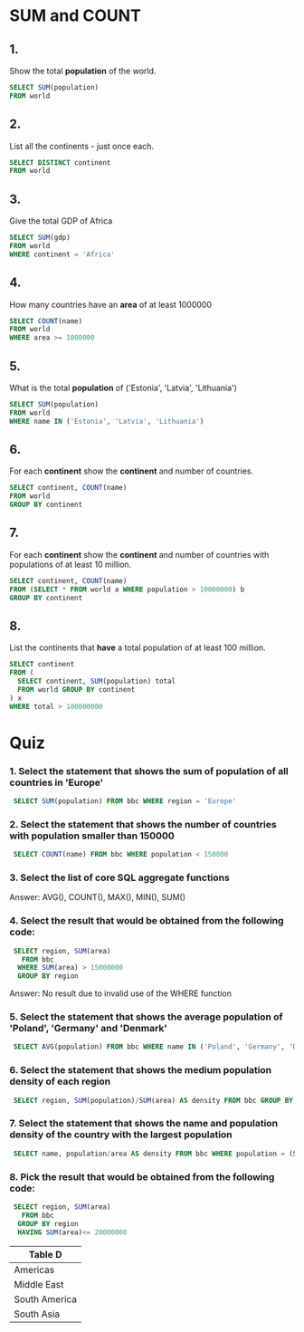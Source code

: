 # SUM and COUNT

## 1.
Show the total **population** of the world.
```SQL
SELECT SUM(population)
FROM world
```

## 2.
List all the continents - just once each.
```SQL
SELECT DISTINCT continent
FROM world
```

## 3.
Give the total GDP of Africa
```SQL
SELECT SUM(gdp)
FROM world
WHERE continent = 'Africa'
```

## 4.
How many countries have an **area** of at least 1000000
```SQL
SELECT COUNT(name)
FROM world
WHERE area >= 1000000
```

## 5.
What is the total **population** of ('Estonia', 'Latvia', 'Lithuania')
```SQL
SELECT SUM(population)
FROM world
WHERE name IN ('Estonia', 'Latvia', 'Lithuania')
```

## 6.
For each **continent** show the **continent** and number of countries.
```SQL
SELECT continent, COUNT(name)
FROM world
GROUP BY continent
```

## 7.
For each **continent** show the **continent** and number of countries with populations of at least 10 million.
```SQL
SELECT continent, COUNT(name)
FROM (SELECT * FROM world a WHERE population > 10000000) b
GROUP BY continent
```

## 8.
List the continents that **have** a total population of at least 100 million.
```SQL
SELECT continent
FROM (
  SELECT continent, SUM(population) total
  FROM world GROUP BY continent
) x
WHERE total > 100000000
```

# Quiz

### 1. Select the statement that shows the sum of population of all countries in 'Europe'

```SQL
 SELECT SUM(population) FROM bbc WHERE region = 'Europe'
```

### 2. Select the statement that shows the number of countries with population smaller than 150000

```SQL
 SELECT COUNT(name) FROM bbc WHERE population < 150000
```

### 3. Select the list of core SQL aggregate functions

Answer: AVG(), COUNT(), MAX(), MIN(), SUM()

### 4. Select the result that would be obtained from the following code:
```SQL
 SELECT region, SUM(area)
   FROM bbc 
  WHERE SUM(area) > 15000000 
  GROUP BY region
```

Answer: No result due to invalid use of the WHERE function

### 5. Select the statement that shows the average population of 'Poland', 'Germany' and 'Denmark'

```SQL
 SELECT AVG(population) FROM bbc WHERE name IN ('Poland', 'Germany', 'Denmark')
```

### 6. Select the statement that shows the medium population density of each region

```SQL
 SELECT region, SUM(population)/SUM(area) AS density FROM bbc GROUP BY region
```

### 7. Select the statement that shows the name and population density of the country with the largest population

```SQL
 SELECT name, population/area AS density FROM bbc WHERE population = (SELECT MAX(population) FROM bbc)
```

### 8. Pick the result that would be obtained from the following code:
```SQL
 SELECT region, SUM(area) 
   FROM bbc 
  GROUP BY region 
  HAVING SUM(area)<= 20000000
```

| Table D |
| ------- |
Americas | 732240
Middle East | 13403102
South America | 17740392
South Asia | 9437710